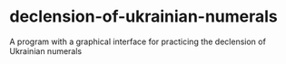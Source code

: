 # declension-of-ukrainian-numerals
A program with a graphical interface for practicing the declension of Ukrainian numerals
